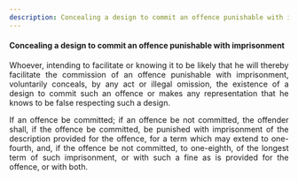 ```yaml
---
description: Concealing a design to commit an offence punishable with imprisonment
---
```


#### Concealing a design to commit an offence punishable with imprisonment
<div style="text-align: justify">

Whoever, intending to facilitate or knowing it to be likely that he will thereby facilitate the commission of an offence punishable with imprisonment, voluntarily conceals, by any act or illegal omission, the existence of a design to commit such an offence or makes any representation that he knows to be false respecting such a design.

</p>

If an offence be committed; if an offence be not committed, the offender shall, if the offence be committed, be punished with imprisonment of the description provided for the offence, for a term which may extend to one-fourth, and, if the offence be not committed, to one-eighth, of the longest term of such imprisonment, or with such a fine as is provided for the offence, or with both.

</div>